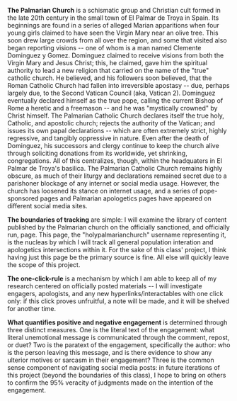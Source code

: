 **The Palmarian Church** is a schismatic group and Christian cult formed in the late 20th century in the small town of El Palmar de Troya in Spain. Its beginnings are found in a series of alleged Marian apparitions when four young girls claimed to have seen the Virgin Mary near an olive tree. This soon drew large crowds from all over the region, and some that visited also began reporting visions -- one of whom is a man named Clemente Dominguez y Gomez. Dominguez claimed to receive visions from both the Virgin Mary and Jesus Christ; this, he claimed, gave him the spiritual authority to lead a new religion that carried on the name of the "true" catholic church. He believed, and his followers soon believed, that the Roman Catholic Church had fallen into irreversible apostasy -- due, perhaps largely due, to the Second Vatican Council (aka, Vatican 2). Dominguez eventually declared himself as the true pope, calling the current Bishop of Rome a heretic and a freemason -- and he was "mystically crowned" by Christ himself. The Palmarian Catholic Church declares itself the true holy, Catholic, and apostolic church; rejects the authority of the Vatican; and issues its own papal declarations -- which are often extremely strict, highly regressive, and tangibly oppressive in nature. Even after the death of Dominguez, his successors and clergy continue to keep the church alive through soliciting donations from its worldwide, yet shrinking, congregations. All of this centralizes, though, within the headquaters in El Palmar de Troya's basilica. The Palmarian Catholic Church remains highly obscure, as much of their liturgy and declarations remained secret due to a parishoner blockage of any internet or social media usage. However, the church has loosened its stance on internet usage, and a series of pope-sponsored pages and Palmarian apologetics pages have appeared on different social media sites.

**The boundaries of tracking** are simple: I will examine the library of content published by the Palmarian church on the officially sanctioned, and officially run, page. This page, the "holypalmarianchurch" username representing it, is the nucleas by which I will track all general population interation and apologetics intersections within it. For the sake of this class' project, I think having just this page be the primary source is fine. All else will quickly leave the scope of this project.

**The one-click-rule** is a mechanism by which I am able to keep all of my research centered on officially posted materials -- I will investigate engagers, apologists, and any new hyperlinks/interactables with one click only: if this click proves unfruitful, a note will be made, and it will be shelved for another time.

**What quantifies positive and negative engagement** is determined through three distinct measures. One is the literal text of the engagement: what literal unemotional message is communicated through the comment, repost, or duet? Two is the paratext of the engagement, specifically the author: who is the person leaving this message, and is there evidence to show any ulterior motives or sarcasm in their engagement? Three is the common sense component of navigating social media posts: in future iterations of this project (beyond the boundaries of this class), I hope to bring on others to confirm the 95% veracity of judgments made on the intention of the engagement.
